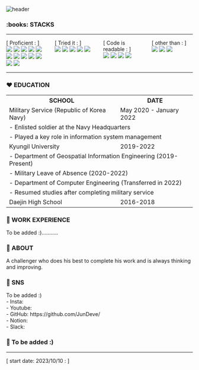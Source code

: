 ![header](https://capsule-render.vercel.app/api?type=waving&color=gradient&text=JunDeve&fontSize=40&desc=&fontAlign=85&fontAlignY=35)
<h3>:books: STACKS</h3>
<hr/>
<div style="display: flex; flex-wrap: wrap; gap: 10px;">
    <div style="flex: 1;">
        [ Proficient : ]<br/>
        <img src="https://img.shields.io/badge/Java-007396?style=for-the-badge&logo=OpenJDK&logoColor=white"/>
        <img src="https://img.shields.io/badge/javascript-F7DF1E?style=for-the-badge&logo=javascript&logoColor=white">
        <img src="https://img.shields.io/badge/react-61DAFB?style=for-the-badge&logo=react&logoColor=white">
        <img src="https://img.shields.io/badge/nodedotjs-339933?style=for-the-badge&logo=nodedotjs&logoColor=white">
        <img src="https://img.shields.io/badge/apachetomcat-F8DC75?style=for-the-badge&logo=apachetomcat&logoColor=white">
        <img src="https://img.shields.io/badge/oracle-F80000?style=for-the-badge&logo=oracle&logoColor=white">
        <img src="https://img.shields.io/badge/firebase-FFCA28?style=for-the-badge&logo=firebase&logoColor=white">
        <img src="https://img.shields.io/badge/mysql-4479A1?style=for-the-badge&logo=mysql&logoColor=white">
        <img src="https://img.shields.io/badge/mariadb-003545?style=for-the-badge&logo=mariadb&logoColor=white">
        <img src="https://img.shields.io/badge/mongodb-47A248?style=for-the-badge&logo=mongodb&logoColor=white">
        <img src="https://img.shields.io/badge/github-181717?style=for-the-badge&logo=github&logoColor=white">
        <img src="https://img.shields.io/badge/git-F05032?style=for-the-badge&logo=git&logoColor=white">
    </div>
    <br/>
    <div style="flex: 1;"> 
        [ Tried it : ]<br/>
        <img src="https://img.shields.io/badge/Amazon AWS-232F3E?style=for-the-badge&logo=amazonaws&logoColor=white">
        <img src="https://img.shields.io/badge/AWS Lambda-FF9900?style=for-the-badge&logo=awslambda&logoColor=white">
        <img src="https://img.shields.io/badge/Google Cloud-4285F4?style=for-the-badge&logo=googlecloud&logoColor=white">
        <img src="https://img.shields.io/badge/Androidstudio-3DDC84?style=for-the-badge&logo=androidstudio&logoColor=white">
        <img src="https://img.shields.io/badge/Spring Boot-6DB33F?style=for-the-badge&logo=springboot&logoColor=white">
    </div>
    <br/>
    <div style="flex: 1;"> 
        [ Code is readable : ]<br/>
        <img src="https://img.shields.io/badge/C-A8B9CC?style=for-the-badge&logo=c&logoColor=white"/>
        <img src="https://img.shields.io/badge/C++-00599C?style=for-the-badge&logo=c&logoColor=white"/>
        <img src="https://img.shields.io/badge/Python-3776AB?style=for-the-badge&logo=python&logoColor=white"/>
        <img src="https://img.shields.io/badge/Spring-6DB33F?style=for-the-badge&logo=spring&logoColor=white">
    </div>
    <br/>
    <div style="flex: 1;"> 
        [ other than : ]<br/>
        <img src="https://img.shields.io/badge/premierepro-9999FF?style=for-the-badge&logo=adobepremierepro&logoColor=white">
        <img src="https://img.shields.io/badge/photoshop-31A8FF?style=for-the-badge&logo=adobephotoshop&logoColor=white">
        <img src="https://img.shields.io/badge/aftereffects-9999FF?style=for-the-badge&logo=adobeaftereffects&logoColor=white">
    </div>
</div>
<hr/>
<h3>❤️ EDUCATION</h3>
<table>
  <tr>
    <th>SCHOOL</th>
    <th>DATE</th>
  </tr>
  <tr>
    <td>Military Service (Republic of Korea Navy)</td>
    <td>May 2020 - January 2022</td>
  </tr>
  <tr>
    <td colspan="2">- Enlisted soldier at the Navy Headquarters</td>
  </tr>
  <tr>
    <td colspan="2">- Played a key role in information system management</td>
  </tr>
  <tr>
    <td>Kyungil University</td>
    <td>2019-2022</td>
  </tr>
  <tr>
    <td colspan="2">- Department of Geospatial Information Engineering (2019-Present)</td>
  </tr>
  <tr>
    <td colspan="2">- Military Leave of Absence (2020-2022)</td>
  </tr>
  <tr>
    <td colspan="2">- Department of Computer Engineering (Transferred in 2022)</td>
  </tr>
  <tr>
    <td colspan="2">- Resumed studies after completing military service</td>
  </tr>
  <tr>
    <td>Daejin High School</td>
    <td>2016-2018</td>
  </tr>
</table>
<h3>🧡 WORK EXPERIENCE</h3>
To be added :)...........
<h3>💛 ABOUT</h3>
A challenger who does his best to complete his work and is always thinking and improving.
<h3>💚 SNS</h3>
To be added :)<br/>
- Insta:<br/>
- Youtube:<br/>
- GitHub: https://github.com/JunDeve/<br/>
- Notion:<br/>
- Slack:<br/>
<h3>💙 To be added :) </h3>
<hr/>
[ start date: 2023/10/10 : ] <br/>
<!-- [![Top Langs](https://github-readme-stats.vercel.app/api/top-langs/?username=JunDeve&layout=compact)](https://github.com/JunDeve/github-readme-stats)
![GitHub stats](https://github-readme-stats.vercel.app/api?username=JunDeve&show_icons=true&theme=radical) -->
